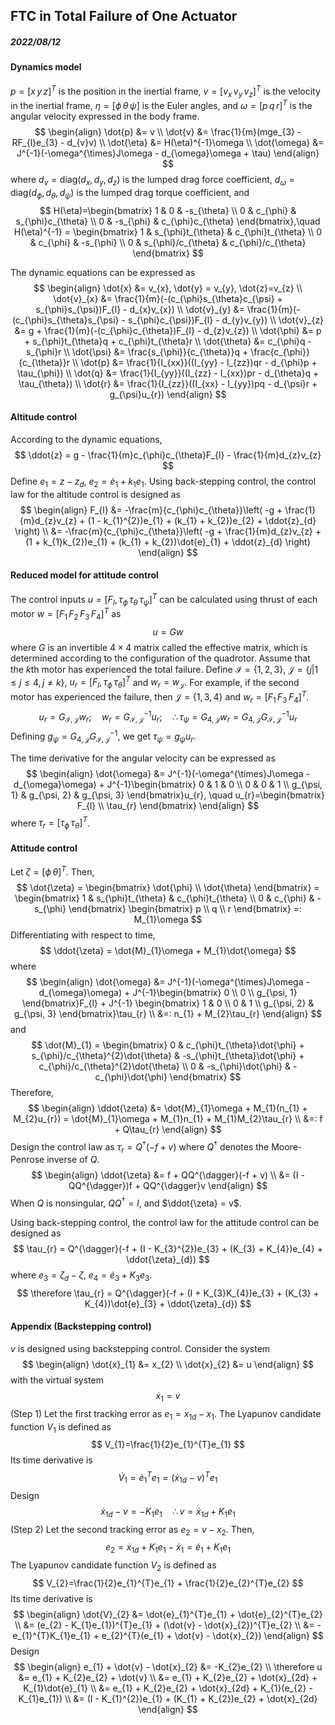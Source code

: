 ## FTC in Total Failure of One Actuator

##### 2022/08/12

#### Dynamics model

$p=[x \, y \, z]^{T}$ is the position in the inertial frame, $v=[v_{x} \, v_{y}\, v_{z}]^{T}$ is the velocity in the inertial frame, $\eta=[\phi \, \theta \, \psi]$ is the Euler angles, and $\omega=[p \, q \, r]^{T}$ is the angular velocity expressed in the body frame.
$$
\begin{align}
\dot{p} &= v \\
\dot{v} &= \frac{1}{m}(mge_{3} - RF_{l}e_{3} - d_{v}v) \\
\dot{\eta} &= H(\eta)^{-1}\omega \\
\dot{\omega} &= J^{-1}(-\omega^{\times}J\omega - d_{\omega}\omega + \tau)
\end{align}
$$
where $d_{v}=\mathrm{diag}(d_{x}, d_{y}, d_{z})$ is the lumped drag force coefficient, $d_{\omega}=\mathrm{diag}(d_{\phi}, d_{\theta}, d_{\psi})$ is the lumped drag torque coefficient, and
$$
H(\eta)=\begin{bmatrix}
1 & 0 & -s_{\theta} \\
0 & c_{\phi} & s_{\phi}c_{\theta} \\
0 & -s_{\phi} & c_{\phi}c_{\theta}
\end{bmatrix},\quad 
H(\eta)^{-1} = \begin{bmatrix}
1 & s_{\phi}t_{\theta} & c_{\phi}t_{\theta} \\
0 & c_{\phi} & -s_{\phi} \\
0 & s_{\phi}/c_{\theta} & c_{\phi}/c_{\theta}
\end{bmatrix}
$$

The dynamic equations can be expressed as
$$
\begin{align}
\dot{x} &= v_{x}, \dot{y} = v_{y}, \dot{z}=v_{z} \\
\dot{v}_{x} &= \frac{1}{m}(-(c_{\phi}s_{\theta}c_{\psi} + s_{\phi}s_{\psi})F_{l} - d_{x}v_{x}) \\
\dot{v}_{y} &= \frac{1}{m}(-(c_{\phi}s_{\theta}s_{\psi} - s_{\phi}c_{\psi})F_{l} - d_{y}v_{y}) \\
\dot{v}_{z} &= g + \frac{1}{m}(-(c_{\phi}c_{\theta})F_{l} - d_{z}v_{z}) \\
\dot{\phi} &= p + s_{\phi}t_{\theta}q + c_{\phi}t_{\theta}r \\
\dot{\theta} &= c_{\phi}q - s_{\phi}r \\
\dot{\psi} &= \frac{s_{\phi}}{c_{\theta}}q + \frac{c_{\phi}}{c_{\theta}}r \\
\dot{p} &= \frac{1}{I_{xx}}((I_{yy} - I_{zz})qr - d_{\phi}p + \tau_{\phi}) \\
\dot{q} &= \frac{1}{I_{yy}}((I_{zz} - I_{xx})pr - d_{\theta}q + \tau_{\theta}) \\
\dot{r} &= \frac{1}{I_{zz}}((I_{xx} - I_{yy})pq - d_{\psi}r + g_{\psi}u_{r})
\end{align}
$$



#### Altitude control

According to the dynamic equations,
$$
\ddot{z} = g - \frac{1}{m}c_{\phi}c_{\theta}F_{l} - \frac{1}{m}d_{z}v_{z}
$$
Define $e_{1}=z - z_{d}$, $e_{2}=\dot{e}_{1}+ k_{1}e_{1}$. Using back-stepping control, the control law for the altitude control is designed as
$$
\begin{align}
F_{l} &= -\frac{m}{c_{\phi}c_{\theta}}\left( -g + \frac{1}{m}d_{z}v_{z} + (1 - k_{1}^{2})e_{1} + (k_{1} + k_{2})e_{2} + \ddot{z}_{d} \right) \\
&= -\frac{m}{c_{\phi}c_{\theta}}\left( -g + \frac{1}{m}d_{z}v_{z} + (1 + k_{1}k_{2})e_{1} + (k_{1} + k_{2})\dot{e}_{1} + \ddot{z}_{d} \right)
\end{align}
$$


#### Reduced model for attitude control

The control inputs $u=[F_{l}, \tau_{\phi} \, \tau_{\theta} \, \tau_{\psi}]^{T}$ can be calculated using thrust of each motor $w=[F_{1} \, F_{2} \, F_{3} \, F_{4}]^{T}$ as
$$
u = Gw
$$
where $G$ is an invertible $4 \times 4$ matrix called the effective matrix, which is determined according to the configuration of the quadrotor. Assume that the $k$th motor has experienced the total failure. Define $\mathcal{I} = \{1, 2, 3\}$, $\mathcal{J}=\{j \vert 1 \le j \le 4, j \ne k \}$, $u_{r} = [F_{l}, \tau_{\phi} \, \tau_{\theta}]^{T}$ and $w_{r}=w_{\mathcal{J}}$. For example, if the second motor has experienced the failure, then $\mathcal{J}=\{1, 3, 4\}$ and $w_{r}=[F_{1}\, F_{3} \, F_{4}]^{T}$.
$$
u_{r} = G_{\mathcal{I}, \mathcal{J}}w_r; \quad w_{r} = G_{\mathcal{I}, \mathcal{J}}^{-1}u_{r}; \quad \therefore \tau_{\psi}=G_{4, \mathcal{J}}w_{r} = G_{4, \mathcal{J}}G_{\mathcal{I}, \mathcal{J}}^{-1}u_{r}
$$
 Defining $g_{\psi}=G_{4, \mathcal{J}}G_{\mathcal{I}, \mathcal{J}}^{-1}$, we get $\tau_{\psi} = g_{\psi}u_{r}$.

The time derivative for the angular velocity can be expressed as
$$
\begin{align}
\dot{\omega} &= J^{-1}(-\omega^{\times}J\omega - d_{\omega}\omega) + J^{-1}\begin{bmatrix}
0 & 1 & 0 \\
0 & 0 & 1 \\
g_{\psi, 1} & g_{\psi, 2} & g_{\psi, 3}
\end{bmatrix}u_{r}, \quad u_{r}=\begin{bmatrix} F_{l} \\ \tau_{r} \end{bmatrix}
\end{align}
$$
where $\tau_{r}=[\tau_{\phi} \, \tau_{\theta}]^{T}$.



#### Attitude control

Let $\zeta=[\phi \, \theta]^{T}$. Then,
$$
\dot{\zeta} = \begin{bmatrix} \dot{\phi} \\ \dot{\theta} \end{bmatrix}
= \begin{bmatrix}
1 & s_{\phi}t_{\theta} & c_{\phi}t_{\theta} \\
0 & c_{\phi} & -s_{\phi}
\end{bmatrix} \begin{bmatrix}
p \\ q \\ r
\end{bmatrix} =: M_{1}\omega
$$
Differentiating with respect to time,
$$
\ddot{\zeta} = \dot{M}_{1}\omega + M_{1}\dot{\omega}
$$
where
$$
\begin{align}
\dot{\omega} &= J^{-1}(-\omega^{\times}J\omega - d_{\omega}\omega) + J^{-1}\begin{bmatrix}
0 \\ 0 \\ g_{\psi, 1}
\end{bmatrix}F_{l} + J^{-1} \begin{bmatrix}
1 & 0 \\
0 & 1 \\
g_{\psi, 2} & g_{\psi, 3}
\end{bmatrix}\tau_{r} \\
&=: n_{1} + M_{2}\tau_{r}
\end{align}
$$
and
$$
\dot{M}_{1} = \begin{bmatrix}
0 & c_{\phi}t_{\theta}\dot{\phi} + s_{\phi}/c_{\theta}^{2}\dot{\theta} & -s_{\phi}t_{\theta}\dot{\phi} + c_{\phi}/c_{\theta}^{2}\dot{\theta} \\
0 & -s_{\phi}\dot{\phi} & -c_{\phi}\dot{\phi}
\end{bmatrix}
$$
Therefore,
$$
\begin{align}
\ddot{\zeta} &= \dot{M}_{1}\omega + M_{1}(n_{1} + M_{2}u_{r}) = \dot{M}_{1}\omega + M_{1}n_{1} + M_{1}M_{2}\tau_{r} \\
&=: f + Q\tau_{r}
\end{align}
$$
Design the control law as $\tau_{r}=Q^{\dagger}(-f + v)$ where $Q^{\dagger}$ denotes the Moore-Penrose inverse of $Q$.
$$
\begin{align}
\ddot{\zeta} &= f + QQ^{\dagger}(-f + v) \\
&= (I - QQ^{\dagger})f + QQ^{\dagger}v
\end{align}
$$
When $Q$ is nonsingular, $QQ^{\dagger} = I$, and $\ddot{\zeta} = v$.

Using back-stepping control, the control law for the attitude control can be designed as
$$
\tau_{r} = Q^{\dagger}(-f + (I - K_{3}^{2})e_{3} + (K_{3} + K_{4})e_{4} + \ddot{\zeta}_{d})
$$
where $e_{3}=\zeta_{d} - \zeta$, $e_{4}=\dot{e}_{3} + K_{3}e_{3}$.
$$
\therefore \tau_{r} = Q^{\dagger}(-f + (I + K_{3}K_{4})e_{3} + (K_{3} + K_{4})\dot{e}_{3} + \ddot{\zeta}_{d})
$$





#### Appendix (Backstepping control)

$v$ is designed using backstepping control. Consider the system
$$
\begin{align}
\dot{x}_{1} &= x_{2} \\
\dot{x}_{2} &= u
\end{align}
$$
with the virtual system
$$
\dot{x}_{1}=v
$$
(Step 1) Let the first tracking error as $e_{1}=x_{1d}-x_{1}$. The Lyapunov candidate function $V_{1}$ is defined as
$$
V_{1}=\frac{1}{2}e_{1}^{T}e_{1}
$$
Its time derivative is
$$
\dot{V}_{1} = \dot{e}_{1}^{T}e_{1} = (\dot{x}_{1d} - v)^{T}e_{1}
$$
Design
$$
\dot{x}_{1d}-v = -K_{1}e_{1}\quad \therefore v = \dot{x}_{1d} + K_{1}e_{1}
$$
(Step 2) Let the second tracking error as $e_{2}=v-x_{2}$. Then,
$$
e_{2} = \dot{x}_{1d} + K_{1}e_{1} - \dot{x}_{1} = \dot{e}_{1} + K_{1}e_{1}
$$
The Lyapunov candidate function $V_{2}$ is defined as
$$
V_{2}=\frac{1}{2}e_{1}^{T}e_{1} + \frac{1}{2}e_{2}^{T}e_{2}
$$
Its time derivative is
$$
\begin{align}
\dot{V}_{2} &= \dot{e}_{1}^{T}e_{1} + \dot{e}_{2}^{T}e_{2} \\
&= (e_{2} - K_{1}e_{1})^{T}e_{1} + (\dot{v} - \dot{x}_{2})^{T}e_{2} \\
&= -e_{1}^{T}K_{1}e_{1} + e_{2}^{T}(e_{1} + \dot{v} - \dot{x}_{2})
\end{align}
$$
Design
$$
\begin{align}
e_{1} + \dot{v} - \dot{x}_{2} &= -K_{2}e_{2} \\
\therefore u &= e_{1} + K_{2}e_{2} + \dot{v} \\
&= e_{1} + K_{2}e_{2} + \dot{x}_{2d} + K_{1}\dot{e}_{1} \\
&= e_{1} + K_{2}e_{2} + \dot{x}_{2d} + K_{1}(e_{2} - K_{1}e_{1}) \\
&= (I - K_{1}^{2})e_{1} + (K_{1} + K_{2})e_{2} + \dot{x}_{2d}
\end{align}
$$




